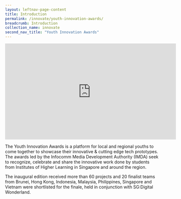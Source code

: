 ```yaml
---
layout: leftnav-page-content
title: Introduction
permalink: /innovate/youth-innovation-awards/
breadcrumb: Introduction
collection_name: innovate
second_nav_title: "Youth Innovation Awards"
---
```


<iframe width="560" height="315" src="https://www.youtube.com/embed/23MeMw09kN0" frameborder="0" allow="accelerometer; autoplay; encrypted-media; gyroscope; picture-in-picture" allowfullscreen></iframe>

<p>The Youth Innovation Awards is a platform for local and regional youths to come together to showcase their innovative & cutting edge tech prototypes. The awards led by the Infocomm Media Development Authority (IMDA) seek to recognize, celebrate and share the innovative work done by students from Institutes of Higher Learning in Singapore and around the region.</p> 

<p>The inaugural edition received more than 60 projects and 20 finalist teams from Brunei, Hong Kong, Indonesia, Malaysia, Philippines, Singapore and Vietnam were shortlisted for the finale, held in conjunction with SG:Digital Wonderland.</p>

